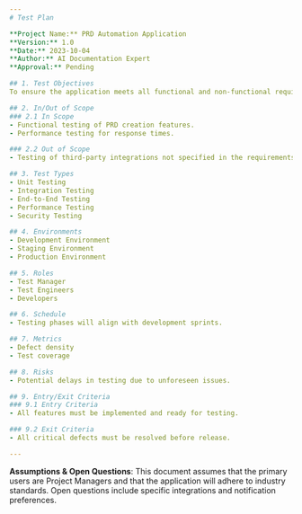 ```yaml
---
# Test Plan

**Project Name:** PRD Automation Application  
**Version:** 1.0  
**Date:** 2023-10-04  
**Author:** AI Documentation Expert  
**Approval:** Pending  

## 1. Test Objectives  
To ensure the application meets all functional and non-functional requirements as specified in the SRS.

## 2. In/Out of Scope  
### 2.1 In Scope  
- Functional testing of PRD creation features.
- Performance testing for response times.

### 2.2 Out of Scope  
- Testing of third-party integrations not specified in the requirements.

## 3. Test Types  
- Unit Testing
- Integration Testing
- End-to-End Testing
- Performance Testing
- Security Testing

## 4. Environments  
- Development Environment
- Staging Environment
- Production Environment

## 5. Roles  
- Test Manager
- Test Engineers
- Developers

## 6. Schedule  
- Testing phases will align with development sprints.

## 7. Metrics  
- Defect density
- Test coverage

## 8. Risks  
- Potential delays in testing due to unforeseen issues.

## 9. Entry/Exit Criteria  
### 9.1 Entry Criteria  
- All features must be implemented and ready for testing.

### 9.2 Exit Criteria  
- All critical defects must be resolved before release.

---
```


**Assumptions & Open Questions**: This document assumes that the primary users are Project Managers and that the application will adhere to industry standards. Open questions include specific integrations and notification preferences.